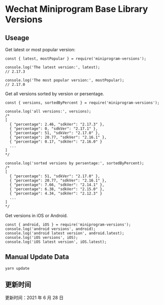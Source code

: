 
# Wechat Miniprogram Base Library Versions

## Useage

Get latest or most popular version:

```;
const { latest, mostPopular } = require('miniprogram-versions');

console.log('The latest version:', latest);
// 2.17.3

console.log('The most popular version:', mostPopular);
// 2.17.0

```

Get all versions sorted by version or persentage.

```
const { versions, sortedByPercent } = require('miniprogram-versions');

console.log('all versions:', versions);
/*
[
  { "percentage": 2.46, "sdkVer": "2.17.3" },
  { "percentage": 0, "sdkVer": "2.17.1" },
  { "percentage": 51, "sdkVer": "2.17.0" },
  { "percentage": 20.77, "sdkVer": "2.16.1" },
  { "percentage": 0.17, "sdkVer": "2.16.0" }
  ...
]
*/

console.log('sorted versions by persentage:', sortedByPercent);
/*
[
  { "percentage": 51, "sdkVer": "2.17.0" },
  { "percentage": 20.77, "sdkVer": "2.16.1" },
  { "percentage": 7.66, "sdkVer": "2.14.1" },
  { "percentage": 6.38, "sdkVer": "2.15.0" },
  { "percentage": 4.34, "sdkVer": "2.12.3" }
  ...
]
*/
```

Get versions in iOS or Android.

```
const { android, iOS } = require('miniprogram-versions');
console.log('android versions', android);
console.log('android latest version', android.latest);
console.log('iOS versions', iOS);
console.log('iOS latest version', iOS.latest);
```

## Manual Update Data

```
yarn update
```

## 更新时间

更新时间：2021 年 6 月 28 日
